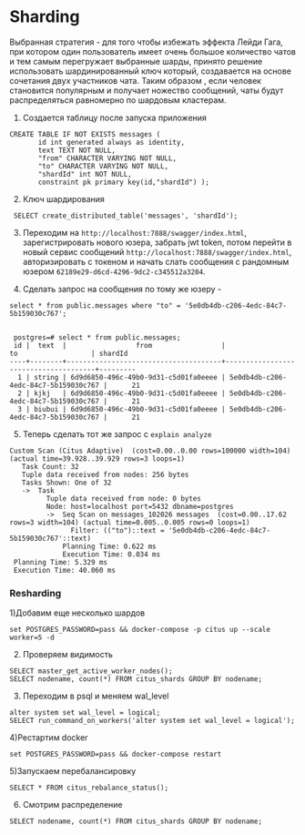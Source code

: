 # Sharding

Выбранная стратегия - для того чтобы избежать эффекта Лейди Гага, при котором один пользователь имеет очень большое количество чатов и тем самым перегружает выбранные шарды, принято решение использовать шардинированный ключ который, создавается на основе сочетания двух участников чата. Таким образом , если человек становится популярным и получает ножество сообщений, чаты будут распределяться равномерно по шардовым кластерам.

1) Создается таблицу после запуска приложения
```
CREATE TABLE IF NOT EXISTS messages (
       id int generated always as identity,
       text TEXT NOT NULL,
       "from" CHARACTER VARYING NOT NULL,
       "to" CHARACTER VARYING NOT NULL,
       "shardId" int NOT NULL,
       constraint pk primary key(id,"shardId") );
```
2) Ключ шардирования 
```
 SELECT create_distributed_table('messages', 'shardId');
```
3) Переходим на `http://localhost:7888/swagger/index.html`, зарегистрировать нового юзера, забрать jwt token, потом перейти
   в новый сервис сообщений `http://localhost:7888/swagger/index.html`, авторизировать с токеном и начать слать сообщения c
   рандомным юзером `62189e29-d6cd-4296-9dc2-c345512a3204`.

4) Сделать запрос на сообщения по тому же юзеру -
```
select * from public.messages where "to" = '5e0db4db-c206-4edc-84c7-5b159030c767';
```
```

 postgres=# select * from public.messages;
 id |  text  |                 from                 |                  to                  | shardId
----+--------+--------------------------------------+--------------------------------------+---------
  1 | string | 6d9d6850-496c-49b0-9d31-c5d01fa0eeee | 5e0db4db-c206-4edc-84c7-5b159030c767 |      21
  2 | kjkj   | 6d9d6850-496c-49b0-9d31-c5d01fa0eeee | 5e0db4db-c206-4edc-84c7-5b159030c767 |      21
  3 | biubui | 6d9d6850-496c-49b0-9d31-c5d01fa0eeee | 5e0db4db-c206-4edc-84c7-5b159030c767 |      21
```
5) Теперь сделать тот же запрос с `explain analyze`
```
Custom Scan (Citus Adaptive)  (cost=0.00..0.00 rows=100000 width=104) (actual time=39.928..39.929 rows=3 loops=1)
   Task Count: 32
   Tuple data received from nodes: 256 bytes
   Tasks Shown: One of 32
   ->  Task
         Tuple data received from node: 0 bytes
         Node: host=localhost port=5432 dbname=postgres
         ->  Seq Scan on messages_102026 messages  (cost=0.00..17.62 rows=3 width=104) (actual time=0.005..0.005 rows=0 loops=1)
               Filter: (("to")::text = '5e0db4db-c206-4edc-84c7-5b159030c767'::text)
             Planning Time: 0.622 ms
             Execution Time: 0.034 ms
 Planning Time: 5.329 ms
 Execution Time: 40.060 ms
```
### Resharding

1)Добавим еще несколько шардов
```
set POSTGRES_PASSWORD=pass && docker-compose -p citus up --scale worker=5 -d
```
2) Проверяем видимость
```
SELECT master_get_active_worker_nodes();
SELECT nodename, count(*) FROM citus_shards GROUP BY nodename;
```
3) Переходим в psql и меняем wal_level
```
alter system set wal_level = logical;
SELECT run_command_on_workers('alter system set wal_level = logical');
```
4)Рестартим docker
```
set POSTGRES_PASSWORD=pass && docker-compose restart
```
5)Запускаем перебалансировку
```
SELECT * FROM citus_rebalance_status();
```
6) Смотрим распределение
```
SELECT nodename, count(*) FROM citus_shards GROUP BY nodename;

```
